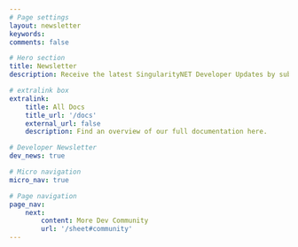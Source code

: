```yaml
---
# Page settings
layout: newsletter
keywords:
comments: false

# Hero section
title: Newsletter
description: Receive the latest SingularityNET Developer Updates by subscribing to the newsletter below.

# extralink box
extralink:
    title: All Docs
    title_url: '/docs'
    external_url: false
    description: Find an overview of our full documentation here.

# Developer Newsletter
dev_news: true

# Micro navigation
micro_nav: true

# Page navigation
page_nav:
    next:
        content: More Dev Community
        url: '/sheet#community'
---
```

